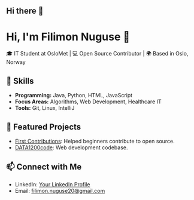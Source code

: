 ## Hi there 👋

# Hi, I'm Filimon Nuguse 👋
🎓 IT Student at OsloMet | 💻 Open Source Contributor | 🌍 Based in Oslo, Norway

## 🚀 Skills
- **Programming:** Java, Python, HTML, JavaScript
- **Focus Areas:** Algorithms, Web Development, Healthcare IT
- **Tools:** Git, Linux, IntelliJ

## 🌟 Featured Projects
- [First Contributions](https://github.com/Filimon-Coding/first-contributions): Helped beginners contribute to open source.
- [DATA1200code](https://github.com/Filimon-Coding/DATA1200code): Web development codebase.

## 📫 Connect with Me
- LinkedIn: [Your LinkedIn Profile](#)
- Email: filimon.nuguse20@gmail.com


<!--
**Filimon-Coding/Filimon-Coding** is a ✨ _special_ ✨ repository because its `README.md` (this file) appears on your GitHub profile.

Here are some ideas to get you started:

- 🔭 I’m currently working on ...
- 🌱 I’m currently learning ...
- 👯 I’m looking to collaborate on ...
- 🤔 I’m looking for help with ...
- 💬 Ask me about ...
- 📫 How to reach me: ...
- 😄 Pronouns: ...
- ⚡ Fun fact: ...
-->
